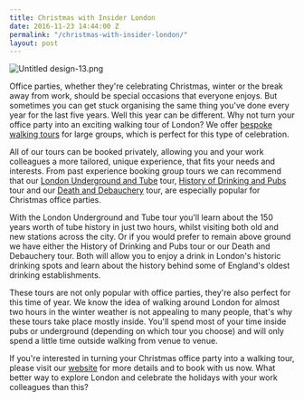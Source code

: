 ```yaml
---
title: Christmas with Insider London
date: 2016-11-23 14:44:00 Z
permalink: "/christmas-with-insider-london/"
layout: post
---
```


![Untitled design-13.png](/uploads/Untitled%20design-13.png)

Office parties, whether they're celebrating Christmas, winter or the break away from work, should be special occasions that everyone enjoys. But sometimes you can get stuck organising the same thing you've done every year for the last five years. Well this year can be different. Why not turn your office party into an exciting walking tour of London? We offer [bespoke walking tours](http://www.insider-london.co.uk/special-occasions/) for large groups, which is perfect for this type of celebration.  
 
All of our tours can be booked privately, allowing you and your work colleagues a more tailored, unique experience, that fits your needs and interests. From past experience booking group tours we can recommend that our [London Underground and Tube](http://www.insider-london.co.uk/tours/london-underground-and-tube-tour/) tour, [History of Drinking and Pubs](http://www.insider-london.co.uk/tours/history-of-drinking-and-pubs/) tour and our [Death and Debauchery](www.insider-london.co.uk/tours/the-death-and-debauchery-tour/) tour, are especially popular for Christmas office parties.  
 
With the London Underground and Tube tour you'll learn about the 150 years worth of tube history in just two hours, whilst visiting both old and new stations across the city. Or if you would prefer to remain above ground we have either the History of Drinking and Pubs tour or our Death and Debauchery tour. Both will allow you to enjoy a drink in London's historic drinking spots and learn about the history behind some of England's oldest drinking establishments. 
 
These tours are not only popular with office parties, they're also perfect for this time of year. We know the idea of walking around London for almost two hours in the winter weather is not appealing to many people, that's why these tours take place mostly inside. You'll spend most of your time inside pubs or underground (depending on which tour you choose) and will only spend a little time outside walking from venue to venue.  
 
If you're interested in turning your Christmas office party into a walking tour, please visit our [website](http://www.insider-london.co.uk) for more details and to book with us now. What better way to explore London and celebrate the holidays with your work colleagues than this?